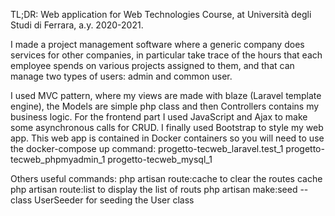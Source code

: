 TL;DR: Web application for Web Technologies Course, at Università degli Studi di Ferrara, a.y. 2020-2021.

I made a project management software where a generic company does services for other companies, in particular take trace of the hours that each employee spends on various projects assigned to them, and that can manage two types of users: admin and common user.

I used MVC pattern, where my views are made with blaze (Laravel template engine), the Models are simple php class and then Controllers contains my business logic. For the frontend part I used JavaScript and Ajax to make some asynchronous calls for CRUD. I finally used Bootstrap to style my web app.
This web app is contained in Docker containers so you will need to use the docker-compose up command:
progetto-tecweb_laravel.test_1
progetto-tecweb_phpmyadmin_1
progetto-tecweb_mysql_1

Others useful commands:
php artisan route:cache     to clear the routes cache
php artisan route:list      to display the list of routs
php artisan make:seed --class UserSeeder    for seeding the User class


